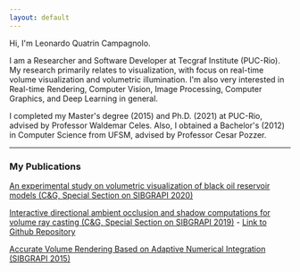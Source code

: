 ```yaml
---
layout: default
---
```


Hi, I'm Leonardo Quatrin Campagnolo.

I am a Researcher and Software Developer at Tecgraf Institute (PUC-Rio). My research primarily relates to visualization, with focus on real-time volume visualization and volumetric illumination. I'm also very interested in Real-time Rendering, Computer Vision, Image Processing, Computer Graphics, and Deep Learning in general.

I completed my Master's degree (2015) and Ph.D. (2021) at PUC-Rio, advised by Professor Waldemar Celes. Also, I obtained a Bachelor's (2012) in Computer Science from UFSM, advised by Professor Cesar Pozzer. 

---

### My Publications

[An experimental study on volumetric visualization of black oil reservoir models (C&G, Special Section on SIBGRAPI 2020)](https://www.sciencedirect.com/science/article/abs/pii/S0097849320301424)

[Interactive directional ambient occlusion and shadow computations for volume ray casting (C&G, Special Section on SIBGRAPI 2019)](https://www.sciencedirect.com/science/article/abs/pii/S0097849319301372) - [Link to Github Repository](https://github.com/lquatrin/cpp_volume_rendering)

[Accurate Volume Rendering Based on Adaptive Numerical Integration (SIBGRAPI 2015)](https://ieeexplore.ieee.org/document/7314541)
